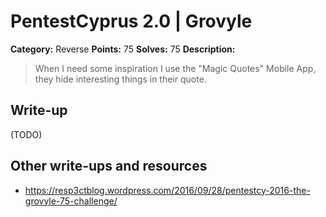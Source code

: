 # PentestCyprus 2.0 | Grovyle

**Category:** Reverse
**Points:** 75
**Solves:** 75
**Description:**

> When I need some inspiration I use the "Magic Quotes" Mobile App, they hide interesting things in their quote.

## Write-up

(TODO)

## Other write-ups and resources

* https://resp3ctblog.wordpress.com/2016/09/28/pentestcy-2016-the-grovyle-75-challenge/
